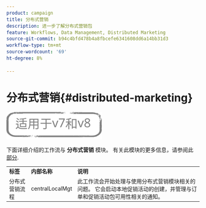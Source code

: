 ```yaml
---
product: campaign
title: 分布式营销
description: 进一步了解分布式营销包
feature: Workflows, Data Management, Distributed Marketing
source-git-commit: b94c4bfd478b4a8fbcefe6341608dd6a14bb31d3
workflow-type: tm+mt
source-wordcount: '69'
ht-degree: 8%

---
```



# 分布式营销{#distributed-marketing}

![](../../assets/common.svg)

下面详细介绍的工作流与 **分布式营销** 模块。 有关此模块的更多信息，请参阅此 [部分](../../distributed/using/about-distributed-marketing.md).

<table> 
 <tbody> 
  <tr> 
   <td> <strong>标签</strong><br /> </td> 
   <td> <strong>内部名称</strong><br /> </td> 
   <td> <strong>说明</strong><br /> </td> 
  </tr> 
  <tr> 
   <td> <span class="uicontrol">分布式营销流程</span> <br /> </td> 
   <td> <span class="uicontrol">centralLocalMgt</span> <br /> </td> 
   <td> 此工作流会开始处理与使用分布式营销模块相关的问题。 它会启动本地促销活动的创建，并管理与订单和促销活动包可用性相关的通知。<br /> </td> 
  </tr> 
 </tbody> 
</table>

